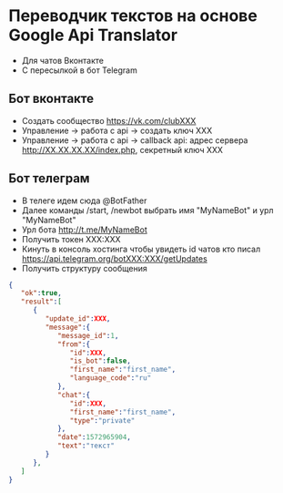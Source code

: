 # Переводчик текстов на основе Google Api Translator

- Для чатов Вконтакте
- С пересылкой в бот Telegram

## Бот вконтакте

- Создать сообщество https://vk.com/clubXXX
- Управление -> работа с api -> создать ключ XXX
- Управление -> работа с api -> callback api: адрес сервера http://XX.XX.XX.XX/index.php, секретный ключ XXX

## Бот телеграм

- В телеге идем сюда @BotFather
- Далее команды /start, /newbot выбрать имя "MyNameBot" и урл "MyNameBot"
- Урл бота http://t.me/MyNameBot
- Получить токен XXX:XXX
- Кинуть в консоль хостинга чтобы увидеть id чатов кто писал https://api.telegram.org/botXXX:XXX/getUpdates
- Получить структуру сообщения
```json
{
   "ok":true,
   "result":[
      {
         "update_id":XXX,
         "message":{
            "message_id":1,
            "from":{
               "id":XXX,
               "is_bot":false,
               "first_name":"first_name",
               "language_code":"ru"
            },
            "chat":{
               "id":XXX,
               "first_name":"first_name",
               "type":"private"
            },
            "date":1572965904,
            "text":"текст"
         }
      },
   ]
}
```